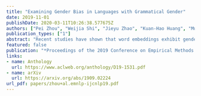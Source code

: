 ```yaml
---
title: "Examining Gender Bias in Languages with Grammatical Gender"
date: 2019-11-01
publishDate: 2020-03-11T10:26:38.577675Z
authors: ["Pei Zhou", "Weijia Shi", "Jieyu Zhao", "Kuan-Hao Huang", "Muhao Chen", "Ryan Cotterell", "Kai-Wei Chang"]
publication_types: ["1"]
abstract: "Recent studies have shown that word embeddings exhibit gender bias inherited from the training corpora. However, most studies to date have focused on quantifying and mitigating such bias only in English. These analyses cannot be directly extended to languages that exhibit morphological agreement on gender, such as Spanish and French. In this paper, we propose new metrics for evaluating gender bias in word embeddings of these languages and further demonstrate evidence of gender bias in bilingual embeddings which align these languages with English. Finally, we extend an existing approach to mitigate gender bias in word embedding of these languages under both monolingual and bilingual settings. Experiments on modified Word Embedding Association Test, word similarity, word translation, and word pair translation tasks show that the proposed approaches can effectively reduce the gender bias while preserving the utility of the original embeddings."
featured: false
publication: "*Proceedings of the 2019 Conference on Empirical Methods in Natural Language Processing and the 9th International Joint Conference on Natural Language Processing*"
links:
- name: Anthology
  url: https://www.aclweb.org/anthology/D19-1531.pdf
- name: arXiv
  url: https://arxiv.org/abs/1909.02224
url_pdf: papers/zhou+al.emnlp-ijcnlp19.pdf
---
```


